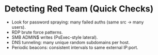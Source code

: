 # Detecting Red Team (Quick Checks)
- Look for password spraying: many failed auths (same src → many users).
- RDP brute force patterns.
- SMB ADMIN$ writes (PsExec-style lateral).
- DNS tunneling: many unique random subdomains per host.
- Periodic beacons: consistent intervals to same external IP:port.
